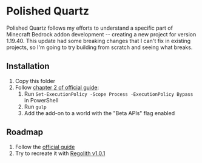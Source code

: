 # Polished Quartz

Polished Quartz follows my efforts to understand a specific part of Minecraft Bedrock addon development -- creating a new project for version 1.19.40. This update had some breaking changes that I can't fix in existing projects, so I'm going to try building from scratch and seeing what breaks.

## Installation

1. Copy this folder
1. Follow [chapter 2 of official guide](https://learn.microsoft.com/en-us/minecraft/creator/documents/scriptinggettingstarted#chapter-2-lets-test-the-parts-of-our-project):
   1. Run `Set-ExecutionPolicy -Scope Process -ExecutionPolicy Bypass` in PowerShell
   1. Run `gulp`
   1. Add the add-on to a world with the "Beta APIs" flag enabled

## Roadmap

1. Follow the [official guide](https://learn.microsoft.com/en-us/minecraft/creator/documents/scriptinggettingstarted)
1. Try to recreate it with [Regolith v1.0.1](https://bedrock-oss.github.io/regolith/)
